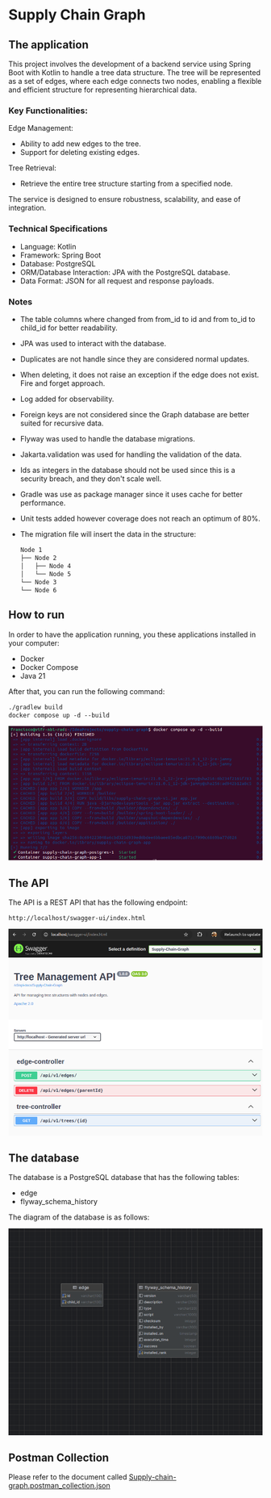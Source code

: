 # Supply Chain Graph

## The application
This project involves the development of a backend service using Spring Boot 
with Kotlin to handle a tree data structure. The tree will be represented 
as a set of edges, where each edge connects two nodes, enabling a flexible 
and efficient structure for representing hierarchical data.

### Key Functionalities:
Edge Management:

* Ability to add new edges to the tree.
* Support for deleting existing edges.

Tree Retrieval:
* Retrieve the entire tree structure starting from a specified node.

The service is designed to ensure robustness, scalability, and ease of 
integration.

### Technical Specifications
* Language: Kotlin
* Framework: Spring Boot
* Database: PostgreSQL
* ORM/Database Interaction: JPA with the PostgreSQL database.
* Data Format: JSON for all request and response payloads.

### Notes
* The table columns where changed from from_id to id and from to_id to child_id
for better readability.
* JPA was used to interact with the database.
* Duplicates are not handle since they are considered normal updates.
* When deleting, it does not raise an exception if the edge does not exist. Fire 
and forget approach.
* Log added for observability.
* Foreign keys are not considered since the Graph database are better suited
for recursive data. 
* Flyway was used to handle the database migrations.
* Jakarta.validation was used for handling the validation of the data.
* Ids as integers in the database should not be used since this is a 
security breach, and they don't scale well.
* Gradle was use as package manager since it uses cache for better performance.
* Unit tests added however coverage does not reach an optimum of 80%.
* The migration file will insert the data in the structure:

      Node 1
      ├── Node 2
      │   ├── Node 4
      │   └── Node 5
      └── Node 3
      └── Node 6

## How to run

In order to have the application running, you these applications installed
in your computer:
* Docker 
* Docker Compose 
* Java 21

After that, you can run the following command:

```shell
./gradlew build
docker compose up -d --build
```
![Sample Image](docs/docker-compose.png "Docker compose")


## The API

The API is a REST API that has the following endpoint:
```
http://localhost/swagger-ui/index.html
```
![Sample Image](docs/swagger.png "Swagger")


## The database

The database is a PostgreSQL database that has the following tables:
* edge
* flyway_schema_history

The diagram of the database is as follows:

![Sample Image](docs/database.png "Database")


## Postman Collection
Please refer to the document called [Supply-chain-graph.postman_collection.json](docs/Supply-chain-graph.postman_collection.json)